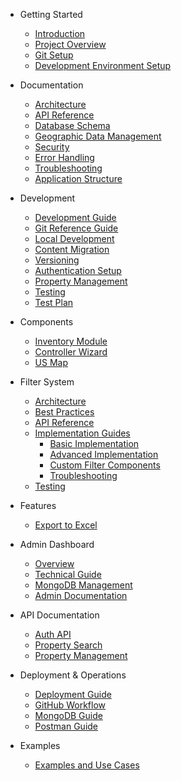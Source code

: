 * Getting Started
  * [Introduction](README.md)
  * [Project Overview](PROJECT-OVERVIEW.md)
  * [Git Setup](GIT-SETUP.md)
  * [Development Environment Setup](development-environment-setup.md)

* Documentation
  * [Architecture](architecture.md)
  * [API Reference](api-reference.md)
  * [Database Schema](database-schema.md)
  * [Geographic Data Management](geo-data-management.md)
  * [Security](security.md)
  * [Error Handling](error-handling.md)
  * [Troubleshooting](troubleshooting.md)
  * [Application Structure](application-structure.md)

* Development
  * [Development Guide](development.md)
  * [Git Reference Guide](development/git-guide.md)
  * [Local Development](development/local-dev.md)
  * [Content Migration](development/content-migration.md)
  * [Versioning](development/versioning.md)
  * [Authentication Setup](authentication-setup.md)
  * [Property Management](property-management.md)
  * [Testing](testing.md)
  * [Test Plan](test-plan.md)

* Components
  * [Inventory Module](inventory-module.md)
  * [Controller Wizard](components-wizard.md)
  * [US Map](components-map.md)

* Filter System
  * [Architecture](filter-system/architecture.md)
  * [Best Practices](filter-system/best-practices.md)
  * [API Reference](api/filter-system.md)
  * [Implementation Guides](filter-system/guides/basic-implementation.md)
    * [Basic Implementation](filter-system/guides/basic-implementation.md)
    * [Advanced Implementation](filter-system/guides/advanced-implementation.md)
    * [Custom Filter Components](filter-system/guides/custom-filter-components.md)
    * [Troubleshooting](filter-system/guides/troubleshooting.md)
  * [Testing](filter-system/testing.md)

* Features
  * [Export to Excel](features/export-excel.md)

* Admin Dashboard
  * [Overview](admin/overview.md)
  * [Technical Guide](admin/technical-guide.md)
  * [MongoDB Management](admin/mongodb-management.md)
  * [Admin Documentation](admin-dashboard.md)

* API Documentation
  * [Auth API](auth.md)
  * [Property Search](property-search.md)
  * [Property Management](property-management.md)

* Deployment & Operations
  * [Deployment Guide](deployment.md)
  * [GitHub Workflow](github-workflow.md)
  * [MongoDB Guide](mongoose-guide.md)
  * [Postman Guide](postman-guide.md)

* Examples
  * [Examples and Use Cases](examples-and-use-cases.md) 
